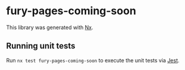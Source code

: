 # fury-pages-coming-soon

This library was generated with [Nx](https://nx.dev).


## Running unit tests

Run `nx test fury-pages-coming-soon` to execute the unit tests via [Jest](https://jestjs.io).


